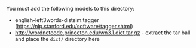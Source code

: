 You must add the following models to this directory:

- english-left3words-distsim.tagger (https://nlp.stanford.edu/software/tagger.shtml)
- http://wordnetcode.princeton.edu/wn3.1.dict.tar.gz - extract the tar ball
and place the `dict/` directory here